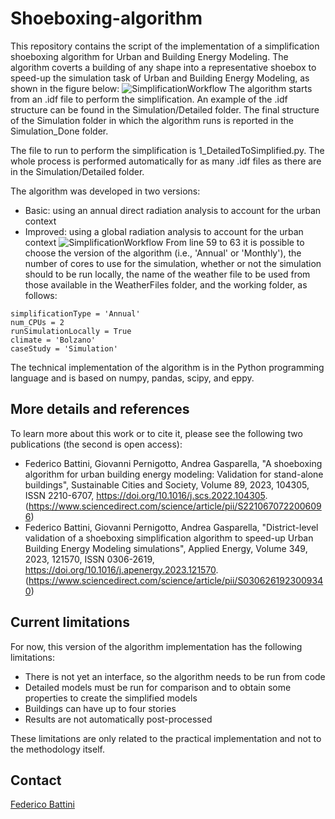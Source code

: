 # Shoeboxing-algorithm
This repository contains the script of the implementation of a simplification shoeboxing algorithm for Urban and Building Energy Modeling. The algorithm coverts a building of any shape into a representative shoebox to speed-up the simulation task of Urban and Building Energy Modeling, as shown in the figure below:
![SimplificationWorkflow](https://github.com/fbattini/Shoeboxing-algorithm/assets/71373172/7134c6ea-a882-4be8-8794-db37d2a836d1)
The algorithm starts from an .idf file to perform the simplification. An example of the .idf structure can be found in the Simulation/Detailed folder. The final structure of the Simulation folder in which the algorithm runs is reported in the Simulation_Done folder.

The file to run to perform the simplification is 1_DetailedToSimplified.py. The whole process is performed automatically for as many .idf files as there are in the Simulation/Detailed folder.

The algorithm was developed in two versions:
- Basic: using an annual direct radiation analysis to account for the urban context
- Improved: using a global radiation analysis to account for the urban context
![SimplificationWorkflow](https://github.com/fbattini/Shoeboxing-algorithm/assets/71373172/eaa20860-7743-4514-a21f-efe961edf24a)
From line 59 to 63 it is possible to choose the version of the algorithm (i.e., 'Annual' or 'Monthly'), the number of cores to use for the simulation, whether or not the simulation should to be run locally, the name of the weather file to be used from those available in the WeatherFiles folder, and the working folder, as follows:
```
simplificationType = 'Annual'
num_CPUs = 2
runSimulationLocally = True
climate = 'Bolzano'
caseStudy = 'Simulation'
```

The technical implementation of the algorithm is in the Python programming language and is based on numpy, pandas, scipy, and eppy.
## More details and references
To learn more about this work or to cite it, please see the following two publications (the second is open access):
- Federico Battini, Giovanni Pernigotto, Andrea Gasparella, "A shoeboxing algorithm for urban building energy modeling: Validation for stand-alone buildings", Sustainable Cities and Society, Volume 89, 2023, 104305, ISSN 2210-6707, https://doi.org/10.1016/j.scs.2022.104305. (https://www.sciencedirect.com/science/article/pii/S2210670722006096)
- Federico Battini, Giovanni Pernigotto, Andrea Gasparella, "District-level validation of a shoeboxing simplification algorithm to speed-up Urban Building Energy Modeling simulations", Applied Energy, Volume 349, 2023, 121570, ISSN 0306-2619, https://doi.org/10.1016/j.apenergy.2023.121570. (https://www.sciencedirect.com/science/article/pii/S0306261923009340)
## Current limitations
For now, this version of the algorithm implementation has the following limitations:
- There is not yet an interface, so the algorithm needs to be run from code
- Detailed models must be run for comparison and to obtain some properties to create the simplified models
- Buildings can have up to four stories
- Results are not automatically post-processed

These limitations are only related to the practical implementation and not to the methodology itself.
## Contact
[Federico Battini](https://www.linkedin.com/in/federico-battini/)
